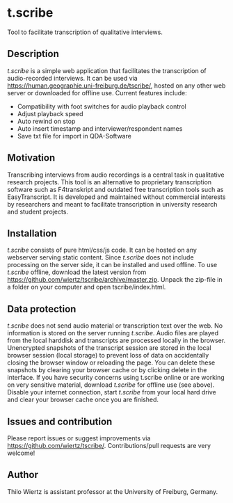 # t.scribe
Tool to facilitate transcription of qualitative interviews.

## Description
_t.scribe_ is a simple web application that facilitates the transcription of audio-recorded interviews. It can be used via https://human.geographie.uni-freiburg.de/tscribe/, hosted on any other web server or downloaded for offline use. Current features include:
* Compatibility with foot switches for audio playback control
* Adjust playback speed
* Auto rewind on stop
* Auto insert timestamp and interviewer/respondent names
* Save txt file for import in QDA-Software

## Motivation
Transcribing interviews from audio recordings is a central task in qualitative research projects. This tool is an alternative to proprietary transcription software such as F4transkript and outdated free transcription tools such as EasyTranscript. It is developed and maintained without commercial interests by researchers and meant to facilitate transcription in university research and student projects.

## Installation
_t.scribe_ consists of pure html/css/js code. It can be hosted on any webserver serving static content. Since _t.scribe_ does not include processing on the server side, it can be installed and used offline. To use _t.scribe_ offline, download the latest version from https://github.com/wiertz/tscribe/archive/master.zip. Unpack the zip-file in a folder on your computer and open tscribe/index.html. 

## Data protection
_t.scribe_ does not send audio material or transcription text over the web. No information is stored on the server running _t.scribe_. Audio files are played from the local harddisk and transcripts are processed locally in the browser. Unencrypted snapshots of the transcript session are stored in the local browser session (local storage) to prevent loss of data on accidentally closing the browser window or reloading the page. You can delete these snapshots by clearing your browser cache or by clicking delete in the interface. If you have security concerns using t.scribe online or are working on very sensitive material, download _t.scribe_ for offline use (see above). Disable your internet connection, start _t.scribe_ from your local hard drive and clear your browser cache once you are finished.

## Issues and contribution
Please report issues or suggest improvements via https://github.com/wiertz/tscribe/. Contributions/pull requests are very welcome!

## Author
Thilo Wiertz is assistant professor at the University of Freiburg, Germany.
